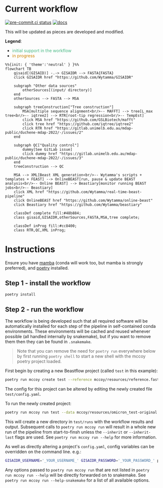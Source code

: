 # Current workflow

[![pre-commit.ci status](https://results.pre-commit.ci/badge/github/smutch/mccoy/main.svg)](https://results.pre-commit.ci/latest/github/smutch/mccoy/main)
[![docs](https://github.com/smutch/mccoy/actions/workflows/docs.yaml/badge.svg?event=push)](https://github.com/smutch/mccoy/actions/workflows/docs.yaml)


This will be updated as pieces are developed and modified.

**Legend**:
- <span style="color: #48b884">initial support in the workflow</span>
- <span style="color: #cc8400">in progress</span>

```mermaid
%%{init: { 'theme':'neutral' } }%%
flowchart TB
    gisaid[(GISAID)] -.-> GISAIDR --> FASTA{FASTA}
    click GISAIDR href "https://github.com/Wytamma/GISAIDR"

    subgraph "Other data sources"
        otherSources[(input/ directory)]
    end
    otherSources --> FASTA --> MSA

    subgraph treeConstruction["Tree construction"]
        MSA[multiple sequence alignment<br/>-- MAFFT] --> tree[L_max tree<br/>-- iqtree2] --> RTR[root-tip regression<br/>-- TempEst]
        click MSA href "https://github.com/GSLBiotech/mafft"
        click tree href "https://github.com/iqtree/iqtree2"
        click RTR href "https://gitlab.unimelb.edu.au/mdap-public/duchene-mdap-2022/-/issues/2"
    end

    subgraph QC["Quality control"]
        dummy[See GitLab issue]
        click dummy href "https://gitlab.unimelb.edu.au/mdap-public/duchene-mdap-2022/-/issues/3"
    end
    treeConstruction --> QC

    MSA --> XML[Beast XML generation<br/>-- Wytamma's scripts + templates + FEAST] --> OnlineBEAST[run, pause & update BEAST analysis<br/>-- Online BEAST] --> Beastiary[monitor running BEAST jobs<br/>-- Beastiary]
    click XML href "https://github.com/Wytamma/real-time-beast-pipeline"
    click OnlineBEAST href "https://github.com/Wytamma/online-beast"
    click Beastiary href "https://github.com/Wytamma/beastiary"

    classDef complete fill:#48b884;
    class gisaid,GISAIDR,otherSources,FASTA,MSA,tree complete;

    classDef inProg fill:#cc8400;
    class RTR,QC,XML inProg;
```

# Instructions

Ensure you have [mamba](https://github.com/conda-forge/miniforge) (conda will work too, but mamba is strongly preferred), and [poetry](https://python-poetry.org) installed.

## Step 1 - install the workflow

```bash
poetry install
```

## Step 2 - run the workflow

The workflow is being developed such that all required software will be automatically installed for each step of the pipeline in self-contained conda environments. These environments will be cached and reused whenever possible (all handled internally by snakemake), but if you want to remove them then they can be found in `.snakemake`.

> Note that you can remove the need for `poetry run` everywhere below by first running `poetry shell` to start a new shell with the mccoy poetry project loaded.

First begin by creating a new Beastflow project (called `test` in this example):

```bash
poetry run mccoy create test --reference mccoy/resources/reference.fasta --template mccoy/resources/templates/CoV_CE_fixed_clock_template.xml
```

The config for this project can be altered by editing the newly created file `test/config.yaml`.

To run the newly created project:

```bash
poetry run mccoy run test --data mccoy/resources/omicron_test-original.fasta
```

This will create a new directory in `test/runs` with the workflow results and output. Subsequent calls to `poetry run mccoy run` will result in a whole new run of the pipeline from start-to-finsh unless the `--inherit` or `--inherit-last` flags are used. See `poetry run mccoy run --help` for more information.

As well as directly altering a project's `config.yaml`, config variables can be overridden on the command line. e.g.:
```bash
GISAIDR_USERNAME='_YOUR_USERNAME_' GISAIDR_PASSWORD='_YOUR_PASSWORD_' poetry run mccoy run --data mccoy/resources/omicron_test-original.fasta --config query.enabled=true
```

Any options passed to `poetry run mccoy run` that are not listed in `poetry run mccoy run --help` will be directly forwarded on to snakemake. See `poetry run mccoy run --help-snakemake` for a list of all available options.
